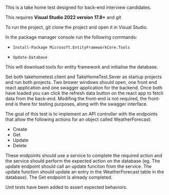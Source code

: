 This is a take home test designed for back-end interview candidates.

This requires **Visual Studio 2022 version 17.8+** and git

To run the project, git clone the project and open it in Visual Studio.

In the package manager console run the following commands: 

* ```Install-Package Microsoft.EntityFrameworkCore.Tools```

* ```Update-Database```

This will download tools for entity framework and initialise the database.

Set both takehometest.client and TakeHomeTest.Sever as startup projects and run both projects.
Two brower windows should open, one front end react application and one swagger application for the backend.
Once both have loaded you can click the refresh data button on the react app to fetch data from the back-end. Modifing the front-end is not required, 
the front-end is there for testing purposes, along with the swagger interface.


The goal of this test is to implement an API controller with the endpoints that allow the following actions for an object called WeatherForecast:

* Create
* Get
* Update
* Delete

These endpoints should use a service to complete the required action and the service should perform the expected action on the database 
(eg. The update endpoint should call an update funciton from the service. The update function should update an entry in the WeatherForecast table in the database).
The Get endpoint is already completed.

Unit tests have been added to assert expected behaviors.